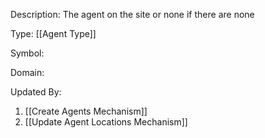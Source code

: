Description: The agent on the site or none if there are none

Type: [[Agent Type]]

Symbol: 

Domain: 

Updated By:
1. [[Create Agents Mechanism]]
2. [[Update Agent Locations Mechanism]]

